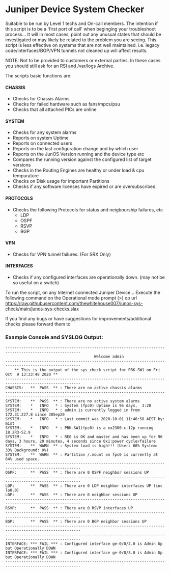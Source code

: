 # Juniper Device System Checker


Suitable to be run by Level 1 techs and On-call members.
The intention if this script is to be a 'first port of call' when beginging your troubleshoot process...
It will in most cases, point out any unusual states that should be investigated or may likely be related to the problem you are seeing. 
This script is less effective on systems that are not well maintained.
i.e. legacy code/interfaces/BGP/VPN tunnels not cleaned up will affect results.

NOTE: Not to be provided to customers or external parties. 
In these cases you should still ask for an RSI and /var/logs Archive.

The scripts basic functions are:

#### CHASSIS
* Checks for Chassis Alarms
* Checks for failed hardware such as fans/mpcs/psu
* Checks that all attached PICs are online
#### SYSTEM
* Checks for any system alarms
* Reports on system Uptime
* Reports on connected users
* Reports on the last configuration change and by which user
* Reports on the JunOS Version running and the device type etc
* Compares the running version against the configured list of target versions
* Checks in the Routing Engines are healthy or under load & cpu tempurature
* Checks on Disk usage for important Partitions
* Checks if any software licenses have expired or are oversubscribed.
#### PROTOCOLS
* Checks the following Protocols for status and neigbourship failures, etc
  * LDP
  * OSPF
  * RSVP
  * BGP
#### VPN
* Checks for VPN tunnel failures. (For SRX Only)
#### INTERFACES
* Checks if any configured interfaces are operationally down. (may not be so useful on a switch)


To run the script, on any Internet connected Juniper Device...
Execute the following command on the Operational mode prompt (>)
op url https://raw.githubusercontent.com/thewhitehouse007/junos-sys-check/main/junos-sys-checks.slax

If you find any bugs or have suggestions for improvements/additional checks please forward them to <hidden>

### Example Console and SYSLOG Output:
```
-------------------------------------------------------------------------------------------------------
                                       Welcome admin
-------------------------------------------------------------------------------------------------------
    ** This is the output of the sys_check script for PBK-SW1 on Fri Oct  9 13:33:48 2020 **
-------------------------------------------------------------------------------------------------------
CHASSIS:   **  PASS  ** : There are no active chassis alarms
-------------------------------------------------------------------------------------------------------
SYSTEM:    **  PASS  ** : There are no active system alarms
SYSTEM:    *   INFO   * : System (fpc0) Uptime is 96 days,  3:20
SYSTEM:    *   INFO   * : admin is currently logged in from 172.31.227.8 since 30Sep20
SYSTEM:    *   INFO   * : Last commit was 2020-10-01 11:46:58 AEST by: mist
SYSTEM:    *   INFO   * : PBK-SW1(fpc0) is a ex2300-c-12p running 18.2R3-S2.9
SYSTEM:    *   INFO   * : RE0 is OK and master and has been up for 96 days, 3 hours, 20 minutes, 4 seconds since 0x1:power cycle/failure
SYSTEM:    **  WARN  ** : System load is high!!! (User: 60% System: 33% Background: 0%)
SYSTEM:    **  WARN  ** : Partition /.mount on fpc0 is currently at  64% used space.
-------------------------------------------------------------------------------------------------------
OSPF:      **  PASS  ** : There are 0 OSPF neighbor sessions UP
-------------------------------------------------------------------------------------------------------
LDP:       **  PASS  ** : There are 0 LDP neighbor interfaces UP (inc lo0.0)
LDP:       **  PASS  ** : There are 0 neighbor sessions UP
-------------------------------------------------------------------------------------------------------
RSVP:      **  PASS  ** : There are 0 RSVP interfaces UP
-------------------------------------------------------------------------------------------------------
BGP:       **  PASS  ** : There are 0 BGP neighbor sessions UP
-------------------------------------------------------------------------------------------------------
-------------------------------------------------------------------------------------------------------
INTERFACE: *** FAIL *** : Configured interface ge-0/0/2.0 is Admin Up but Operationally DOWN
INTERFACE: *** FAIL *** : Configured interface ge-0/0/3.0 is Admin Up but Operationally DOWN
-------------------------------------------------------------------------------------------------------

```
